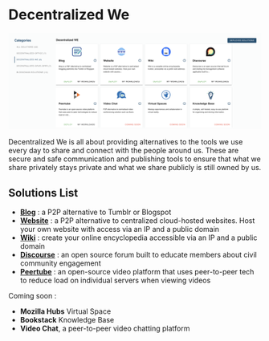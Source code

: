 # Decentralized We

![](img/evdc_mktplace_we.png)

Decentralized We is all about providing alternatives to the tools we use every day to share and connect with the people around us. These are secure and safe communication and publishing tools to ensure that what we share privately stays private and what we share publicly is still owned by us. 

## Solutions List

- [__Blog__](evdc_blog) : a P2P alternative to Tumblr or Blogspot
- [__Website__](evdc_website) : a P2P alternative to centralized cloud-hosted websites. Host your own website with access via an IP and a public domain
- [__Wiki__](evdc_wiki) : create your online encyclopedia accessible via an IP and a public domain
- [__Discourse__](evdc_discourse) : an open source forum built to educate members about civil community engagement
- [__Peertube__](evdc_peertube) : an open-source video platform that uses peer-to-peer tech to reduce load on individual servers when viewing videos


Coming soon :
- __Mozilla Hubs__ Virtual Space 
- __Bookstack__ Knowledge Base
- __Video Chat__, a peer-to-peer video chatting platform 
